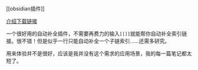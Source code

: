 [[obsidian插件]]

[介绍下载链接](https://pkmer.cn/Pkmer-Docs/10-obsidian/obsidian社区插件/various-complements/)

一个很好用的自动补全插件，不需要再费力的输入`[[]]`就能帮你自动补全索引链接。很不错！但是似乎一行只能自动补全一个子链索引……还需多研究。

用来体验并不是很好，应该是我并没有这个需求的应用场景，我的每一篇笔记都太短了。

